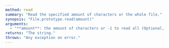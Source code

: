 ```yaml
---
method: read
summary: "Read the specified amount of characters or the whole file."
synopsis: "File.prototype.read(amount)"
arguments:
  - "**amount**: the amount of characters or -1 to read all (Optional, default: -1)."
returns: "The string."
throws: "Any exception on error."
---
```

